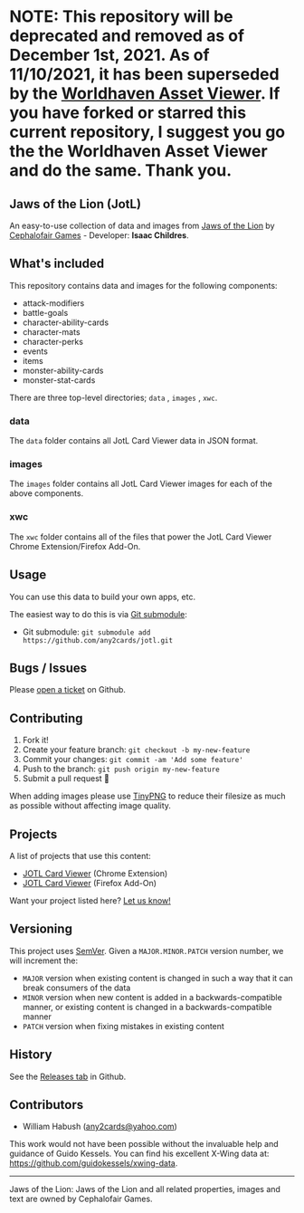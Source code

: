 # NOTE: This repository will be deprecated and removed as of December 1st, 2021.  As of 11/10/2021, it has been superseded by the [Worldhaven Asset Viewer](https://github.com/any2cards/worldhaven). If you have forked or starred this current repository, I suggest you go the the Worldhaven Asset Viewer and do the same.  Thank you.

## Jaws of the Lion (JotL)

An easy-to-use collection of data and images from [Jaws of the Lion](http://www.cephalofair.com/jotl) by [Cephalofair Games](http://www.cephalofair.com/) - Developer: **Isaac Childres**.

## What's included

This repository contains data and images for the following components:

- attack-modifiers
- battle-goals
- character-ability-cards
- character-mats
- character-perks
- events
- items
- monster-ability-cards
- monster-stat-cards

There are three top-level directories; `data` , `images` , `xwc`.

### data

The `data` folder contains all JotL Card Viewer data in JSON format.

### images

The `images` folder contains all JotL Card Viewer images for each of the above components.

### xwc

The `xwc` folder contains all of the files that power the JotL Card Viewer Chrome Extension/Firefox Add-On.

## Usage

You can use this data to build your own apps, etc.

The easiest way to do this is via [Git submodule](https://git-scm.com/book/en/v2/Git-Tools-Submodules#Starting-with-Submodules):

* Git submodule: `git submodule add https://github.com/any2cards/jotl.git`

## Bugs / Issues

Please [open a ticket](https://github.com/any2cards/jotl/issues/new) on Github.

## Contributing

1. Fork it!
2. Create your feature branch: `git checkout -b my-new-feature`
3. Commit your changes: `git commit -am 'Add some feature'`
4. Push to the branch: `git push origin my-new-feature`
5. Submit a pull request :tada:

When adding images please use [TinyPNG](https://tinypng.com/) to reduce their filesize as much as possible without affecting image quality.

## Projects

A list of projects that use this content:

- [JOTL Card Viewer](https://chrome.google.com/webstore/detail/jotl-card-viewer/flinifpmhnobnjkdbdakehbokmiallkk) (Chrome Extension)
- [JOTL Card Viewer](https://addons.mozilla.org/en-US/firefox/addon/jotl-card-viewer/) (Firefox Add-On)

Want your project listed here? [Let us know!](https://github.com/any2cards/jotl/issues/new?title=Add%20Project)

## Versioning

This project uses [SemVer](http://semver.org/). Given a `MAJOR.MINOR.PATCH` version number, we will increment the:
- `MAJOR` version when existing content is changed in such a way that it can break consumers of the data
- `MINOR` version when new content is added in a backwards-compatible manner, or existing content is changed in a backwards-compatible manner
- `PATCH` version when fixing mistakes in existing content

## History

See the [Releases tab](https://github.com/any2cards/jotl/releases) in Github.

## Contributors

- William Habush (any2cards@yahoo.com)

This work would not have been possible without the invaluable help and guidance of Guido Kessels. You can find his excellent X-Wing data at: https://github.com/guidokessels/xwing-data.

---

Jaws of the Lion: Jaws of the Lion and all related properties, images and text are owned by Cephalofair Games.

